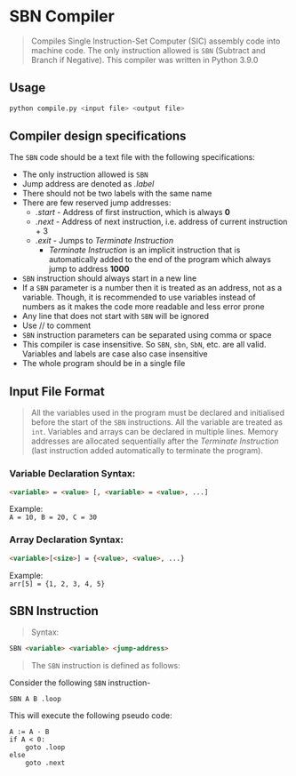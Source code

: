 # SBN Compiler
> Compiles Single Instruction-Set Computer (SIC) assembly code into machine code. The only instruction allowed is `SBN` (Subtract and Branch if Negative). This compiler was written in Python 3.9.0


## Usage
```sh
python compile.py <input file> <output file>
```


## Compiler design specifications
The `SBN` code should be a text file with the following specifications:
- The only instruction allowed is `SBN`
- Jump address are denoted as <i>.label</i>
- There should not be two labels with the same name
- There are few reserved jump addresses:
    - <i>.start</i> - Address of first instruction, which is always <b>0</b>
    - <i>.next</i> - Address of next instruction, i.e. address of current instruction + 3
    - <i>.exit</i> - Jumps to <i>Terminate Instruction</i>
        - <i>Terminate Instruction</i> is an implicit instruction that is automatically added to the end of the program which always jump to address <b>1000</b>
- `SBN` instruction should always start in a new line
- If a `SBN` parameter is a number then it is treated as an address, not as a variable. Though, it is recommended to use variables instead of numbers as it makes the code more readable and less error prone
- Any line that does not start with `SBN` will be ignored
- Use // to comment
- `SBN` instruction parameters can be separated using comma or space
- This compiler is case insensitive. So `SBN`, `sbn`, `SbN`, etc. are all valid. Variables and labels are case also case insensitive
- The whole program should be in a single file




## Input File Format
> All the variables used in the program must be declared and initialised before the start of the `SBN` instructions. All the variable are treated as `int`. Variables and arrays can be declared in multiple lines. Memory addresses are allocated sequentially after the <i>Terminate Instruction</i> (last instruction added automatically to terminate the program).

### Variable Declaration Syntax:
```html
<variable> = <value> [, <variable> = <value>, ...]
```

Example:<br>
`A = 10, B = 20, C = 30`

### Array Declaration Syntax:
```html
<variable>[<size>] = {<value>, <value>, ...}
```

Example:<br>
`arr[5] = {1, 2, 3, 4, 5}`




## SBN Instruction
> Syntax:
```html
SBN <variable> <variable> <jump-address>
```
> The `SBN` instruction is defined as follows:

Consider the following `SBN` instruction-
```
SBN A B .loop
```
This will execute the following pseudo code:
```
A := A - B
if A < 0:
    goto .loop
else
    goto .next
```


